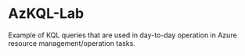 # AzKQL-Lab
Example of KQL queries that are used in day-to-day operation in Azure resource management/operation tasks.
